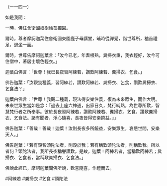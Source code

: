 （一一四一）

如是我聞：

一時，佛住舍衛國祇樹給孤獨園。

爾時，尊者摩訶迦葉住舍衛國東園鹿子母講堂，晡時從禪覺，詣世尊所，稽首禮足，退坐一面。

爾時，世尊告摩訶迦葉言：「汝今已老，年耆根熟，糞掃衣重，我衣輕好，汝今可住僧中，著居士壞色輕衣。」

迦葉白佛言：「世尊！我已長夜習阿練若，讚歎阿練若、糞掃衣、乞食。」

佛告迦葉：「汝觀幾種義，習阿練若，讚歎阿練若、糞掃衣、乞食，讚歎糞掃衣、乞食法？」

迦葉白佛言：「世尊！我觀二種義，現法得安樂住義，復為未來眾生，而作大明。未來世眾生當如是念：『過去上座六神通，出家日久，梵行純熟，為世尊所歎，智慧梵行者之所奉事。彼於長夜習阿練若，讚歎阿練若、糞掃衣、乞食，讚歎糞掃衣、乞食法。諸有聞者，淨心隨喜，長夜皆得安樂饒益。』」

佛告迦葉：「善哉！善哉！迦葉！汝則長夜多所饒益，安樂眾生，哀愍世間，安樂天人。」

佛告迦葉：「若有毀呰頭陀法者，則毀於我；若有稱歎頭陀法者，則稱歎我。所以者何？頭陀法者，我所長夜稱譽讚歎。是故，迦葉！阿練若者，當稱歎阿練若；糞掃衣、乞食者，當稱歎糞掃衣、乞食法。」

佛說此經已，摩訶迦葉聞佛所說，歡喜隨喜，作禮而去。





#阿練若
#糞掃衣
#乞食
#頭陀法
